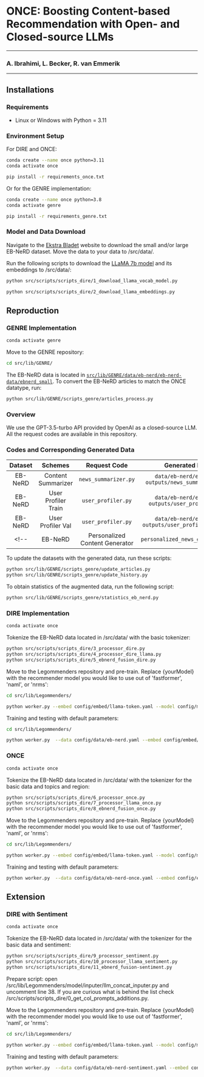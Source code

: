 # ONCE: Boosting Content-based Recommendation with Open- and Closed-source LLMs

--- 

### A. Ibrahimi, L. Becker, R. van Emmerik

---

## Installations
### Requirements
- Linux or Windows with Python = 3.11

### Environment Setup
For DIRE and ONCE:
```bash
conda create --name once python=3.11 
conda activate once

pip install -r requirements_once.txt
```
Or for the GENRE implementation:
```bash
conda create --name once python=3.8 
conda activate genre

pip install -r requirements_genre.txt
```

### Model and Data Download
Navigate to the [Ekstra Bladet](https://recsys.eb.dk) website to download the small and/or large EB-NeRD dataset. Move the data to your data to /src/data/.

Run the following scripts to download the [LLaMA 7b model](https://huggingface.co/huggyllama/llama-7b?library=transformers) and its embeddings to /src/data/:
```bash
python src/scripts/scripts_dire/1_download_llama_vocab_model.py

python src/scripts/scripts_dire/2_download_llama_embeddings.py
```

## Reproduction
### GENRE Implementation
```bash
conda activate genre
```

Move to the GENRE repository:
```bash
cd src/lib/GENRE/
```

The EB-NeRD data is located in [`src/lib/GENRE/data/eb-nerd/eb-nerd-data/ebnerd_small`](src/lib/GENRE/data/eb-nerd/eb-nerd-data/ebnerd_small). To convert the EB-NeRD articles to match the ONCE datatype, run:

```bash
python src/lib/GENRE/scripts_genre/articles_process.py
```

### Overview
We use the GPT-3.5-turbo API provided by OpenAI as a closed-source LLM. All the request codes are available in this repository.

### Codes and Corresponding Generated Data

|  Dataset  |            Schemes             |           Request Code           |                            Generated Data                            |
|:---------:|:------------------------------:|:--------------------------------:|:--------------------------------------------------------------------:|
|   EB-NeRD |       Content Summarizer       |       `news_summarizer.py`       |           `data/eb-nerd/eb-nerd-outputs/news_summarizer.log`         |
|   EB-NeRD |       User Profiler Train      |       `user_profiler.py`         |           `data/eb-nerd/eb-nerd-outputs/user_profiler.log`           |
|   EB-NeRD |       User Profiler Val        |       `user_profiler.py`         |           `data/eb-nerd/eb-nerd-outputs/user_profiler_val.log`       |
<!-- |   EB-NeRD | Personalized Content Generator | `personalized_news_generator.py` |           `data/eb-nerd/eb-nerd-outputs/generator_v3.log`            | -->

To update the datasets with the generated data, run these scripts:

```bash
python src/lib/GENRE/scripts_genre/update_articles.py
python src/lib/GENRE/scripts_genre/update_history.py
```

To obtain statistics of the augmented data, run the following script:

```bash
python src/lib/GENRE/scripts_genre/statistics_eb_nerd.py
```

### DIRE Implementation
```bash
conda activate once
```

Tokenize the EB-NeRD data located in /src/data/ with the basic tokenizer:
```bash
python src/scripts/scripts_dire/3_processor_dire.py
python src/scripts/scripts_dire/4_processor_dire_llama.py
python src/scripts/scripts_dire/5_ebnerd_fusion_dire.py
```

Move to the Legommenders repository and pre-train. Replace {yourModel} with the recommender model you would like to use out of 'fastformer', 'naml', or 'nrms':
```bash
cd src/lib/Legommenders/

python worker.py --embed config/embed/llama-token.yaml --model config/model/llm/llama-{yourModel}.yaml --exp config/exp/llama-split.yaml --data config/data/eb-nerd.yaml --version small --llm_ver 7b --hidden_size 64 --layer 0 --lora 0 --fast_eval 0 --embed_hidden_size 4096 --page_size 8 --cuda -1
```

Training and testing with default parameters:
```bash
cd src/lib/Legommenders/

python worker.py  --data config/data/eb-nerd.yaml --embed config/embed/llama-token.yaml  --model config/model/llm/llama-{yourModel}.yaml --exp config/exp/tt-llm.yaml --embed_hidden_size 4096 --llm_ver 7b --layer 31 --version small --lr 0.0001 --item_lr 0.00001 --batch_size 32 --acc_batch 2 --epoch_batch -4 
```

### ONCE
```bash
conda activate once
```

Tokenize the EB-NeRD data located in /src/data/ with the tokenizer for the basic data and topics and region:
```bash
python src/scripts/scripts_dire/6_processor_once.py
python src/scripts/scripts_dire/7_processor_llama_once.py
python src/scripts/scripts_dire/8_ebnerd_fusion_once.py
```

Move to the Legommenders repository and pre-train. Replace {yourModel} with the recommender model you would like to use out of 'fastformer', 'naml', or 'nrms':
```bash
cd src/lib/Legommenders/

python worker.py --embed config/embed/llama-token.yaml --model config/model/llm/llama-{yourModel}-once.yaml --exp config/exp/llama-split-once.yaml --data config/data/eb-nerd-once.yaml --version small --llm_ver 7b --hidden_size 64 --layer 0 --lora 0 --fast_eval 0 --embed_hidden_size 4096 --page_size 8
```

Training and testing with default parameters:
```bash
python worker.py  --data config/data/eb-nerd-once.yaml --embed config/embed/llama-token.yaml  --model config/model/llm/llama-{yourModel}-once.yaml --exp config/exp/tt-llm.yaml --embed_hidden_size 4096 --llm_ver 7b --layer 31 --version small --lr 0.0001 --item_lr 0.00001 --batch_size 32 --acc_batch 2 --epoch_batch -4  
```

## Extension
### DIRE with Sentiment
```bash
conda activate once
```

Tokenize the EB-NeRD data located in /src/data/ with the tokenizer for the basic data and sentiment:
```bash
python src/scripts/scripts_dire/9_processor_sentiment.py
python src/scripts/scripts_dire/10_processor_llama_sentiment.py
python src/scripts/scripts_dire/11_ebnerd_fusion-sentiment.py
```

Prepare script: open /src/lib/Legommenders/model/inputer/llm_concat_inputer.py and uncomment line 38. If you are curious what is behind the list check /src/scripts/scripts_dire/0_get_col_prompts_additions.py.

Move to the Legommenders repository and pre-train. Replace {yourModel} with the recommender model you would like to use out of 'fastformer', 'naml', or 'nrms':
```bash
cd src/lib/Legommenders/

python worker.py --embed config/embed/llama-token.yaml --model config/model/llm/llama-{yourModel}-sentiment.yaml --exp config/exp/llama-split-sentiment.yaml --data config/data/eb-nerd-sentiment.yaml --version small --llm_ver 7b --hidden_size 64 --layer 0 --lora 0 --fast_eval 0 --embed_hidden_size 4096 --page_size 8 --cuda -1
```

Training and testing with default parameters:
```bash
python worker.py  --data config/data/eb-nerd-sentiment.yaml --embed config/embed/llama-token.yaml  --model config/model/llm/llama-{yourModel}-sentiment.yaml --exp config/exp/tt-llm.yaml --embed_hidden_size 4096 --llm_ver 7b --layer 31 --version small --lr 0.0001 --item_lr 0.00001 --batch_size 32 --acc_batch 2 --epoch_batch -4 
```
